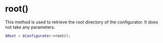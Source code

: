 # root()
This method is used to retrieve the root directory of the configurator. It does not take any parameters.

```php
$Root = $Configurator->root();
```
